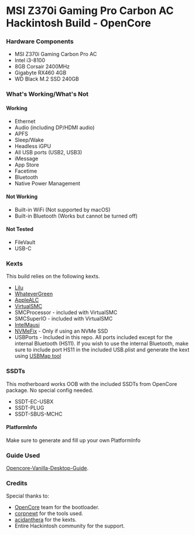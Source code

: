 # MSI Z370i Gaming Pro Carbon AC Hackintosh Build - OpenCore

### Hardware Components
- MSI Z370i Gaming Carbon Pro AC
- Intel i3-8100
- 8GB Corsair 2400MHz
- Gigabyte RX460 4GB
- WD Black M.2 SSD 240GB

### What's Working/What's Not

#### Working
- Ethernet
- Audio (including DP/HDMI audio)
- APFS
- Sleep/Wake
- Headless iGPU
- All USB ports (USB2, USB3)
- iMessage
- App Store
- Facetime
- Bluetooth
- Native Power Management

#### Not Working
- Built-in WiFi (Not supported by macOS)
- Built-in Bluetooth (Works but cannot be turned off)

#### Not Tested
- FileVault
- USB-C

### Kexts
This build relies on the following kexts.
- [Lilu](https://github.com/acidanthera/lilu/releases)
- [WhateverGreen](https://github.com/acidanthera/whatevergreen/releases)
- [AppleALC](https://github.com/acidanthera/applealc/releases)
- [VirtualSMC](https://github.com/acidanthera/virtualsmc/releases)
- SMCProcessor - included with VirtualSMC
- SMCSuperIO - included with VirtualSMC
- [IntelMausi](https://github.com/acidanthera/IntelMausi/releases)
- [NVMeFix](https://github.com/acidanthera/NVMeFix/releases) - Only if using an NVMe SSD
- USBPorts - Included in this repo. All ports included except for the internal Bluetooth (HS11). If you wish to use the internal Bluetooth, make sure to include port HS11 in the included USB.plist and generate the kext using [USBMap tool](https://github.com/corpnewt/USBMap)

### SSDTs
This motherboard works OOB with the included SSDTs from OpenCore package. No special config needed.
- SSDT-EC-USBX
- SSDT-PLUG
- SSDT-SBUS-MCHC

#### PlatformInfo
Make sure to generate and fill up your own PlatformInfo


### Guide Used
[Opencore-Vanilla-Desktop-Guide](https://khronokernel.github.io/Opencore-Vanilla-Desktop-Guide/).

### Credits
Special thanks to:
- [OpenCore](https://github.com/acidanthera/OpenCorePkg) team for the bootloader.
- [corpnewt](https://github.com/corpnewt) for the tools used.
- [acidanthera](https://github.com/acidanthera) for the kexts.
- Entire Hackintosh community for the support.

